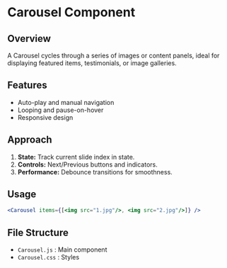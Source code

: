 # Carousel Component

## Overview
A Carousel cycles through a series of images or content panels, ideal for displaying featured items, testimonials, or image galleries.

## Features
- Auto-play and manual navigation
- Looping and pause-on-hover
- Responsive design

## Approach
1. **State:** Track current slide index in state.
2. **Controls:** Next/Previous buttons and indicators.
3. **Performance:** Debounce transitions for smoothness.

## Usage
```jsx
<Carousel items={[<img src="1.jpg"/>, <img src="2.jpg"/>]} />
```

## File Structure
- `Carousel.js` : Main component
- `Carousel.css` : Styles

